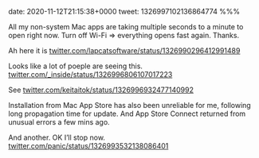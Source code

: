 date: 2020-11-12T21:15:38+0000
tweet: 1326997102136864774
%%%

All my non-system Mac apps are taking multiple seconds to a minute to open right now. Turn off Wi-Fi =&gt; everything opens fast again. Thanks.

Ah here it is [twitter.com/lapcatsoftware/status/1326990296412991489](https://twitter.com/lapcatsoftware/status/1326990296412991489)

Looks like a lot of poeple are seeing this. [twitter.com/\_inside/status/1326996806107017223](https://twitter.com/_inside/status/1326996806107017223)

See [twitter.com/keitaitok/status/1326996932477140992](https://twitter.com/keitaitok/status/1326996932477140992)

Installation from Mac App Store has also been unreliable for me, following long propagation time for update. And App Store Connect returned from unusual errors a few mins ago.

And another. OK I’ll stop now. [twitter.com/panic/status/1326993532138086401](https://twitter.com/panic/status/1326993532138086401)
